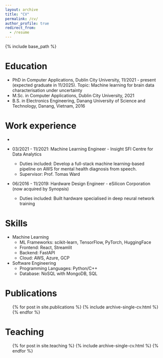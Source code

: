 ```yaml
---
layout: archive
title: "CV"
permalink: /cv/
author_profile: true
redirect_from:
  - /resume
---
```


{% include base_path %}

# Education

- PhD in Computer Applications, Dublin City University, 11/2021 - present (expected graduate in 11/2025). Topic: Machine learning for brain data characterisation under uncertainty
- M.Sc. in Computer Applications, Dublin City University, 2021
- B.S. in Electronics Engineering, Danang University of Science and Technology, Danang, Vietnam, 2016

# Work experience

-
- 03/2021 - 11/2021: Machine Learning Engineer - Insight SFI Centre for Data Analytics

  - Duties included: Develop a full-stack machine learning-based pipeline on AWS for mental health diagnosis from speech.
  - Supervisor: Prof. Tomas Ward

- 06/2016 - 11/2019: Hardware Design Engineer - eSilicon Corporation (now acquired by Synopsis)

  - Duties included: Built hardware specialised in deep neural network training

# Skills

- Machine Learning
  - ML Frameworks: scikit-learn, TensorFlow, PyTorch, HuggingFace
  - Frontend: React, Streamlit
  - Backend: FastAPI
  - Cloud: AWS, Azure, GCP
- Software Engineering
  - Programming Languages: Python/C++
  - Database: NoSQL with MongoDB, SQL

# Publications

  <ul>{% for post in site.publications %}
    {% include archive-single-cv.html %}
  {% endfor %}</ul>

# Teaching

  <ul>{% for post in site.teaching %}
    {% include archive-single-cv.html %}
  {% endfor %}</ul>
